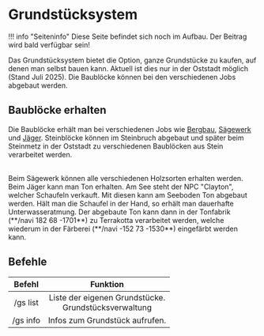 # Grundstücksystem

!!! info "Seiteninfo"
    Diese Seite befindet sich noch im Aufbau. Der Beitrag wird bald verfügbar sein!

Das Grundstücksystem bietet die Option, ganze Grundstücke zu kaufen, auf denen man selbst bauen kann. Aktuell ist dies nur in der Oststadt möglich (Stand Juli 2025).
Die Baublöcke können bei den verschiedenen Jobs abgebaut werden.

## Baublöcke erhalten

Die Baublöcke erhält man bei verschiedenen Jobs wie [Bergbau](../../pages/nebenjobs/bergbau.md), [Sägewerk](../../pages/nebenjobs/sägewerk.md) und [Jäger](../../pages/nebenjobs/jagd.md).
Steinblöcke können im Steinbruch abgebaut und später beim Steinmetz in der Oststadt zu verschiedenen Baublöcken aus Stein verarbeitet werden.

<br>
Beim Sägewerk können alle verschiedenen Holzsorten erhalten werden.

<br>
Beim Jäger kann man Ton erhalten. Am See steht der NPC "Clayton", welcher Schaufeln verkauft. Mit diesen kann am Seeboden Ton abgebaut werden. Hält man die Schaufel in der Hand, so erhält man dauerhafte Unterwasseratmung. Der abgebaute Ton kann dann in der Tonfabrik (**/navi 182 68 -1701**) zu Terrakotta verarbeitet werden, welche wiederum in der Färberei (**/navi -152 73 -1530**) eingefärbt werden kann.

## Befehle

| Befehl | Funktion |
|:-:|:-:|
| /gs list | Liste der eigenen Grundstücke. <br> Grundstücksverwaltung |
| /gs info | Infos zum Grundstück aufrufen. |
